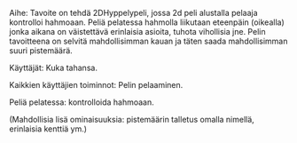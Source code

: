 ﻿Aihe: Tavoite on tehdä 2DHyppelypeli, jossa 2d peli alustalla pelaaja kontrolloi hahmoaan. Peliä pelatessa hahmolla liikutaan eteenpäin (oikealla) jonka aikana on väistettävä erinlaisia asioita, tuhota vihollisia jne. Pelin tavoitteena on selvitä mahdollisimman kauan ja täten saada mahdollisimman suuri pistemäärä.

Käyttäjät: Kuka tahansa.

Kaikkien käyttäjien toiminnot: Pelin pelaaminen. 

Peliä pelatessa: kontrolloida hahmoaan.	

(Mahdollisia lisä ominaisuuksia:
pistemäärin talletus omalla nimellä, erinlaisia kenttiä ym.)




